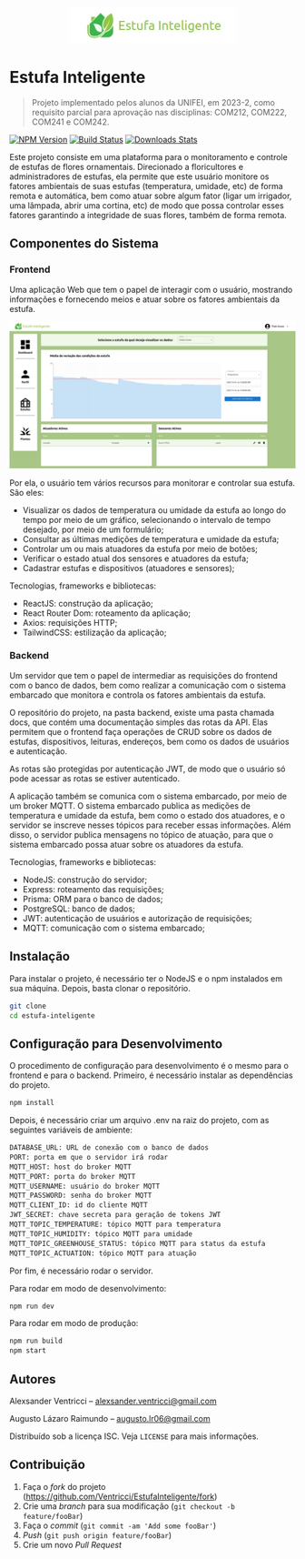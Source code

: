 <div align="center">

![](/media/header.jpeg)

</div>

# Estufa Inteligente
> Projeto implementado pelos alunos da UNIFEI, em 2023-2, como requisito parcial para aprovação nas disciplinas: COM212, COM222, COM241 e COM242.

[![NPM Version][npm-image]][npm-url]
[![Build Status][travis-image]][travis-url]
[![Downloads Stats][npm-downloads]][npm-url]

Este projeto consiste em uma plataforma para o monitoramento e controle de estufas de flores ornamentais. Direcionado a floricultores e administradores de estufas, ela permite que este usuário monitore os fatores ambientais de suas estufas (temperatura, umidade, etc) de forma remota e automática, bem como atuar sobre algum fator (ligar um irrigador, uma lâmpada, abrir uma cortina, etc) de modo que possa controlar esses fatores garantindo a integridade de suas flores, também de forma remota.

## Componentes do Sistema

### Frontend

Uma aplicação Web que tem o papel de interagir com o usuário, mostrando informações e fornecendo meios e atuar sobre os fatores ambientais da estufa.


![Dashboard](media/dashboard.jpeg)

Por ela, o usuário tem vários recursos para monitorar e controlar sua estufa. São eles:

* Visualizar os dados de temperatura ou umidade da estufa ao longo do tempo por meio de um gráfico, selecionando o intervalo de tempo desejado, por meio de um formulário;
* Consultar as últimas medições de temperatura e umidade da estufa;
* Controlar um ou mais atuadores da estufa por meio de botões;
* Verificar o estado atual dos sensores e atuadores da estufa;
* Cadastrar estufas e dispositivos (atuadores e sensores);

Tecnologias, frameworks e bibliotecas:

* ReactJS: construção da aplicação;
* React Router Dom: roteamento da aplicação;
* Axios: requisições HTTP;
* TailwindCSS: estilização da aplicação;

### Backend

Um servidor que tem o papel de intermediar as requisições do frontend com o banco de dados, bem como realizar a comunicação com o sistema embarcado que monitora e controla os fatores ambientais da estufa.

O repositório do projeto, na pasta backend, existe uma pasta chamada docs, que contém uma documentação simples das rotas da API. Elas permitem que o frontend faça operações de CRUD sobre os dados de estufas, dispositivos, leituras, endereços, bem como os dados de usuários e autenticação.

As rotas são protegidas por autenticação JWT, de modo que o usuário só pode acessar as rotas se estiver autenticado.

A aplicação também se comunica com o sistema embarcado, por meio de um broker MQTT. O sistema embarcado publica as medições de temperatura e umidade da estufa, bem como o estado dos atuadores, e o servidor se inscreve nesses tópicos para receber essas informações. Além disso, o servidor publica mensagens no tópico de atuação, para que o sistema embarcado possa atuar sobre os atuadores da estufa.

Tecnologias, frameworks e bibliotecas:

* NodeJS: construção do servidor;
* Express: roteamento das requisições;
* Prisma: ORM para o banco de dados;
* PostgreSQL: banco de dados;
* JWT: autenticação de usuários e autorização de requisições;
* MQTT: comunicação com o sistema embarcado;


## Instalação

Para instalar o projeto, é necessário ter o NodeJS e o npm instalados em sua máquina. Depois, basta clonar o repositório.

```sh
git clone
cd estufa-inteligente
```

## Configuração para Desenvolvimento

O procedimento de configuração para desenvolvimento é o mesmo para o frontend e para o backend. Primeiro, é necessário instalar as dependências do projeto.

```sh
npm install
```

Depois, é necessário criar um arquivo .env na raiz do projeto, com as seguintes variáveis de ambiente:

```sh
DATABASE_URL: URL de conexão com o banco de dados
PORT: porta em que o servidor irá rodar
MQTT_HOST: host do broker MQTT
MQTT_PORT: porta do broker MQTT
MQTT_USERNAME: usuário do broker MQTT
MQTT_PASSWORD: senha do broker MQTT
MQTT_CLIENT_ID: id do cliente MQTT
JWT_SECRET: chave secreta para geração de tokens JWT
MQTT_TOPIC_TEMPERATURE: tópico MQTT para temperatura
MQTT_TOPIC_HUMIDITY: tópico MQTT para umidade
MQTT_TOPIC_GREENHOUSE_STATUS: tópico MQTT para status da estufa
MQTT_TOPIC_ACTUATION: tópico MQTT para atuação
```

Por fim, é necessário rodar o servidor.

Para rodar em modo de desenvolvimento:

```sh
npm run dev
```

Para rodar em modo de produção:

```sh
npm run build
npm start
```

## Autores

Alexsander Ventricci [](mailto://alexsander.ventricci@gmail.com) – alexsander.ventricci@gmail.com

Augusto Lázaro Raimundo [](mailto://augusto.lr06@gmail.com) – augusto.lr06@gmail.com

Distribuído sob a licença ISC. Veja `LICENSE` para mais informações.

## Contribuição

1. Faça o _fork_ do projeto (<https://github.com/Ventricci/EstufaInteligente/fork>)
2. Crie uma _branch_ para sua modificação (`git checkout -b feature/fooBar`)
3. Faça o _commit_ (`git commit -am 'Add some fooBar'`)
4. _Push_ (`git push origin feature/fooBar`)
5. Crie um novo _Pull Request_

<!-- Markdown link & img dfn's -->
[npm-image]: https://img.shields.io/npm/v/datadog-metrics.svg?style=flat-square
[npm-url]: https://npmjs.org/package/datadog-metrics
[npm-downloads]: https://img.shields.io/npm/dm/datadog-metrics.svg?style=flat-square
[travis-image]: https://img.shields.io/travis/dbader/node-datadog-metrics/master.svg?style=flat-square
[travis-url]: https://travis-ci.org/dbader/node-datadog-metrics
[wiki]: https://github.com/yourname/yourproject/wiki
